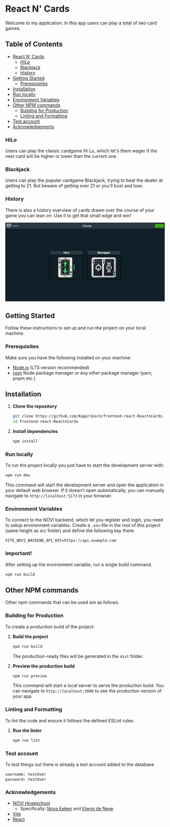 # React N' Cards

Welcome to my application. In this app users can play a total of two card games.

## Table of Contents
- [React N' Cards](#react-n-cards)
   - [HiLo](#hilo)
   - [Blackjack](#blackjack)
   - [History](#history)
- [Getting Started](#getting-started)
   - [Prerequisites](#prerequisites)
- [Installation](#installation)
- [Run locally](#run-locally)
- [Environment Variables](#environment-variables)
- [Other NPM commands](#other-npm-commands)
   - [Building for Production](#building-for-production)
   - [Linting and Formatting](#linting-and-formatting)
- [Test account](#test-account)
- [Acknowledgements](#acknowledgements)

### HiLo

Users can play the classic cardgame Hi Lo, which let's them wager if the next card will be higher or lower than the current one.

### Blackjack

Users can play the popular cardgame Blackjack, trying to beat the dealer at getting to 21.
But beware of getting over 21 or you'll bust and lose.

### History

There is also a history overview of cards drawn over the course of your game you can lean on.
Use it to get that small edge and win!

![App Preview](public/preview_image.png)

## Getting Started

Follow these instructions to set up and run the project on your local machine.

### Prerequisites

Make sure you have the following installed on your machine:
- [Node.js](https://nodejs.org/) (LTS version recommended)
- [npm](https://www.npmjs.com/) Node package manager or any other package manager (yarn, pnpm etc.)

## Installation

1. **Clone the repository**

   ```sh
   git clone https://github.com/Kapprikorn/frontend-react-ReactnCards.git
   cd frontend-react-ReactnCards
   ```

2. **Install dependencies**

   ```sh
   npm install
   ```

### Run locally

To run the project locally you just have to start the development server with:

   ```sh
   npm run dev
   ```

   This command will start the development server and open the application in your default web browser. If it doesn't open automatically, you can manually navigate to `http://localhost:5173` in your browser.

### Environment Variables

To connect to the NOVI backend, which let you register and login, you need to setup environment variables. 
Create a `.env` file in the root of this project (same height as src folder) and define the following key there:

```plaintext
VITE_NOVI_BACKEND_API_KEY=https://api.example.com
```

### Important!

After setting up the environment variable, run a single build command.

   ```sh
   npm run build
   ```

## Other NPM commands

Other npm commands that can be used are as follows.

### Building for Production

To create a production build of the project:

1. **Build the project**

   ```sh
   npm run build
   ```

   The production-ready files will be generated in the `dist` folder.

2. **Preview the production build**

   ```sh
   npm run preview
   ```

   This command will start a local server to serve the production build. You can navigate to `http://localhost:5000` to see the production version of your app.

### Linting and Formatting

To lint the code and ensure it follows the defined ESLint rules:

1. **Run the linter**

   ```sh
   npm run lint
   ```

### Test account

To test things out there is already a test account added to the database

```plaintext
username: testUser
password: testUser
```
   
### Acknowledgements

- [NOVI Hogeschool](https://www.novi.nl)
  - Specifically: [Nova Eeken](https://info.novi.nl/nl/overzicht-hoofddocenten-sme) and [Elwyn de Neve](https://info.novi.nl/nl/overzicht-hoofddocenten-sme)
- [Vite](https://vitejs.dev/)
- [React](https://reactjs.org/)
